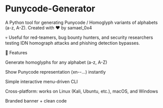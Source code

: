# Punycode-Generator
A Python tool for generating Punycode / Homoglyph variants of alphabets (a-z, A-Z).
Created with ❤️ by samael_0x4

💀 Useful for red-teamers, bug bounty hunters, and security researchers testing IDN homograph attacks and phishing detection bypasses.

🚀 Features

Generate homoglyphs for any alphabet (a-z, A-Z)

Show Punycode representation (xn--...) instantly

Simple interactive menu-driven CLI

Cross-platform: works on Linux (Kali, Ubuntu, etc.), macOS, and Windows

Branded banner + clean code
